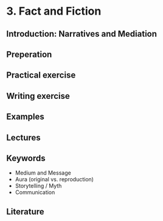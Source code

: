 # 3. Fact and Fiction

## Introduction: Narratives and Mediation

## Preperation

## Practical exercise

## Writing exercise

## Examples

## Lectures

## Keywords

- Medium and Message
- Aura (original vs. reproduction)
- Storytelling / Myth
- Communication


## Literature